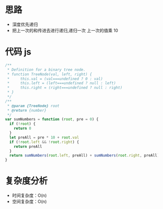 # 思路

- 深度优先递归
- 把上一次的和传进去进行递归,递归一次 上一次的值乘 10

# 代码 js

```js
/**
 * Definition for a binary tree node.
 * function TreeNode(val, left, right) {
 *     this.val = (val===undefined ? 0 : val)
 *     this.left = (left===undefined ? null : left)
 *     this.right = (right===undefined ? null : right)
 * }
 */
/**
 * @param {TreeNode} root
 * @return {number}
 */
var sumNumbers = function (root, pre = 0) {
  if (!root) {
    return 0
  }
  let preAll = pre * 10 + root.val
  if (!root.left && !root.right) {
    return preAll
  }
  return sumNumbers(root.left, preAll) + sumNumbers(root.right, preAll)
}
```

# 复杂度分析

- 时间复杂度：O(n)
- 空间复杂度：O(n)

